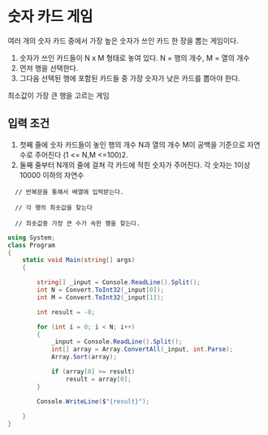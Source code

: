 <h1>숫자 카드 게임 </h1>
여러 개의 숫자 카드 중에서 가장 높은 숫자가 쓰인 카드 한 장을 뽑는 게임이다.

1. 숫자가 쓰인 카드들이 N x M 형태로 놓여 있다. N = 행의 개수, M = 열의 개수
2. 먼저 행을 선택한다.
3. 그다음 선택된 행에 포함된 카드들 중 가장 숫자가 낮은 카드를 뽑아야 한다.

최소값이 가장 큰 행을 고르는 게임

<h2>입력 조건</h2>

1. 첫째 줄에 숫자 카드들이 놓인 행의 개수 N과 열의 개수 M이 공백을 기준으로 자연수로 주어진다 (1 <= N,M <=100)2. 
3. 둘째 줄부터 N개의 줄에 걸쳐 각 카드에 적힌 숫자가 주어진다. 각 숫자는 1이상 10000 이하의 자연수


```
  // 반복문을 통해서 배열에 입력받는다.
  
  // 각 행의 최솟값을 찾는다
  
  // 최솟값중 가장 큰 수가 속한 행을 찾는다.
```


```cs
using System;
class Program
{
    static void Main(string[] args)
    {

        string[] _input = Console.ReadLine().Split();
        int N = Convert.ToInt32(_input[0]);
        int M = Convert.ToInt32(_input[1]);

        int result = -0;

        for (int i = 0; i < N; i++)
        {
            _input = Console.ReadLine().Split();
            int[] array = Array.ConvertAll(_input, int.Parse);      
            Array.Sort(array);

            if (array[0] >= result)
                result = array[0];
        }

        Console.WriteLine($"{result}");
        
    }
}

```
